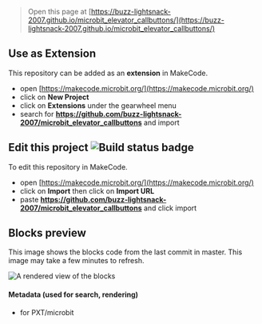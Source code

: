 
> Open this page at [https://buzz-lightsnack-2007.github.io/microbit_elevator_callbuttons/](https://buzz-lightsnack-2007.github.io/microbit_elevator_callbuttons/)

## Use as Extension

This repository can be added as an **extension** in MakeCode.

* open [https://makecode.microbit.org/](https://makecode.microbit.org/)
* click on **New Project**
* click on **Extensions** under the gearwheel menu
* search for **https://github.com/buzz-lightsnack-2007/microbit_elevator_callbuttons** and import

## Edit this project ![Build status badge](https://github.com/buzz-lightsnack-2007/microbit_elevator_callbuttons/workflows/MakeCode/badge.svg)

To edit this repository in MakeCode.

* open [https://makecode.microbit.org/](https://makecode.microbit.org/)
* click on **Import** then click on **Import URL**
* paste **https://github.com/buzz-lightsnack-2007/microbit_elevator_callbuttons** and click import

## Blocks preview

This image shows the blocks code from the last commit in master.
This image may take a few minutes to refresh.

![A rendered view of the blocks](https://github.com/buzz-lightsnack-2007/microbit_elevator_callbuttons/raw/master/.github/makecode/blocks.png)

#### Metadata (used for search, rendering)

* for PXT/microbit
<script src="https://makecode.com/gh-pages-embed.js"></script><script>makeCodeRender("{{ site.makecode.home_url }}", "{{ site.github.owner_name }}/{{ site.github.repository_name }}");</script>
